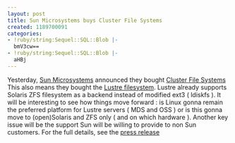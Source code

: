 ```yaml
---
layout: post
title: Sun Microsystems buys Cluster File Systems
created: 1189700091
categories:
- !ruby/string:Sequel::SQL::Blob |-
  bmV3cw==
- !ruby/string:Sequel::SQL::Blob |-
  aHBj
---
```

Yesterday, <a href="http://www.sun.com">Sun Microsystems</a> announced they bought <a href="http://www.clusterfs.com">Cluster File Systems</a><!--break-->
This also means they bought the <a href="http://www.lustre.org">Lustre filesystem</a>.
Lustre already supports Solaris ZFS filesystem as a backend instead of modified ext3 ( ldiskfs ). It will be interesting to see how things move forward : is Linux gonna remain the preferred platform for Lustre servers ( MDS and OSS ) or is this gonna move to (open)Solaris and ZFS only ( and on which hardware ). Another key issue will be the support Sun will be willing to provide to non Sun customers.
For the full details, see the <a href="http://www.sun.com/aboutsun/pr/2007-09/sunflash.20070912.2.xml">press release</a>
